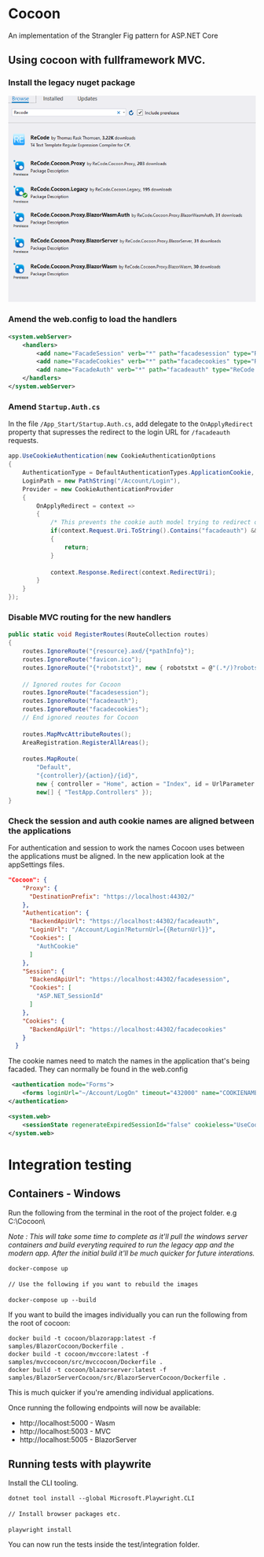 # Cocoon
An implementation of the Strangler Fig pattern for ASP.NET Core

## Using cocoon with fullframework MVC.

### Install the legacy nuget package
![Install legacy package](docs/images/install-legacy-package.png)

### Amend the web.config to load the handlers

```xml
<system.webServer>
    <handlers>
        <add name="FacadeSession" verb="*" path="facadesession" type="ReCode.Cocoon.Legacy.Session.SessionApiHandler, ReCode.Cocoon.Legacy, Version=1.0.0.0, Culture=neutral"  preCondition="integratedMode"/>
        <add name="FacadeCookies" verb="*" path="facadecookies" type="ReCode.Cocoon.Legacy.Cookies.CookieApiHandler, ReCode.Cocoon.Legacy, Version=1.0.0.0, Culture=neutral" preCondition="integratedMode"/>
        <add name="FacadeAuth" verb="*" path="facadeauth" type="ReCode.Cocoon.Legacy.Auth.AuthApiHandler, ReCode.Cocoon.Legacy, Version=1.0.0.0, Culture=neutral" preCondition="integratedMode"/>
    </handlers>
</system.webServer>
```

### Amend `Startup.Auth.cs`

In the file `/App_Start/Startup.Auth.cs`, add delegate to the `OnApplyRedirect` property that supresses the redirect to the login URL for `/facadeauth` requests.
```c#
app.UseCookieAuthentication(new CookieAuthenticationOptions
{
    AuthenticationType = DefaultAuthenticationTypes.ApplicationCookie,
    LoginPath = new PathString("/Account/Login"),
    Provider = new CookieAuthenticationProvider
    {
        OnApplyRedirect = context =>
        {
            /* This prevents the cookie auth model trying to redirect on a 401 */
            if(context.Request.Uri.ToString().Contains("facadeauth") && context.Response.StatusCode == 401)
            {
                return;
            }
                        
            context.Response.Redirect(context.RedirectUri);
        }
    }
});
```

### Disable MVC routing for the new handlers

```c#
public static void RegisterRoutes(RouteCollection routes)
{
    routes.IgnoreRoute("{resource}.axd/{*pathInfo}");
    routes.IgnoreRoute("favicon.ico");
    routes.IgnoreRoute("{*robotstxt}", new { robotstxt = @"(.*/)?robots.txt(/.*)?" });
    
    // Ignored routes for Cocoon 
    routes.IgnoreRoute("facadesession");
    routes.IgnoreRoute("facadeauth");
    routes.IgnoreRoute("facadecookies");
    // End ignored reoutes for Cocoon

    routes.MapMvcAttributeRoutes();
    AreaRegistration.RegisterAllAreas();

    routes.MapRoute(
        "Default", 
        "{controller}/{action}/{id}", 
        new { controller = "Home", action = "Index", id = UrlParameter.Optional },
        new[] { "TestApp.Controllers" });
}
```

### Check the session and auth cookie names are aligned between the applications

For authentication and session to work the names Cocoon uses between the applications must be aligned. In the new application look at the appSettings files.

```json
"Cocoon": {
    "Proxy": {
      "DestinationPrefix": "https://localhost:44302/"
    },
    "Authentication": {
      "BackendApiUrl": "https://localhost:44302/facadeauth",
      "LoginUrl": "/Account/Login?ReturnUrl={{ReturnUrl}}",
      "Cookies": [
        "AuthCookie"
      ]
    },
    "Session": {
      "BackendApiUrl": "https://localhost:44302/facadesession",
      "Cookies": [
        "ASP.NET_SessionId"
      ]
    },
    "Cookies": {
      "BackendApiUrl": "https://localhost:44302/facadecookies"
    }
  }
```

The cookie names need to match the names in the application that's being facaded. They can normally be found in the web.config

```xml
 <authentication mode="Forms">
    <forms loginUrl="~/Account/LogOn" timeout="432000" name="COOKIENAME" slidingExpiration="true" />
</authentication>
```

```xml
<system.web>
    <sessionState regenerateExpiredSessionId="false" cookieless="UseCookies" cookieName="COOKIENAME" />
</system.web>
```

# Integration testing

## Containers - Windows ##

Run the following from the terminal in the root of the project folder. e.g C:\Cocoon\

*Note : This will take some time to complete as it'll pull the windows server containers and build everyting required to run the legacy app and the modern app. After the initial build it'll be much quicker for future interations.*
```
docker-compose up

// Use the following if you want to rebuild the images

docker-compose up --build
```

If you want to build the images individually you can run the following from the root of cocoon:

```
docker build -t cocoon/blazorapp:latest -f samples/BlazorCocoon/Dockerfile .
docker build -t cocoon/mvccore:latest -f samples/mvccocoon/src/mvccocoon/Dockerfile .
docker build -t cocoon/blazorserver:latest -f samples/BlazorServerCocoon/src/BlazorServerCocoon/Dockerfile .
```
This is much quicker if you're amending individual applications.

Once running the following endpoints will now be available:

* http://localhost:5000 - Wasm
* http://localhost:5003 - MVC
* http://localhost:5005 - BlazorServer

## Running tests with playwrite

Install the CLI tooling.
```
dotnet tool install --global Microsoft.Playwright.CLI

// Install browser packages etc.

playwright install 
```
You can now run the tests inside the test/integration folder.
